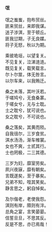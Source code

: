 #### 氓

氓之蚩蚩，抱布贸丝。  
匪来贸丝，来即我谋。  
送子涉淇，至于顿丘。  
匪我愆期，子无良媒。  
将子无怒，秋以为期。

乘彼垝垣，以望复关。  
不见复关，泣涕涟涟。  
既见复关，载笑载言。  
尔卜尔筮，体无咎言。  
以尔车来，以我贿迁。

桑之未落，其叶沃若。  
于嗟鸠兮，无食桑葚。  
于嗟女兮，无与士耽。  
士之耽兮，犹可说也。  
女之耽兮，不可说也。

桑之落矣，其黄而陨。  
自我徂尔，三岁食贫。  
淇水汤汤，渐车帷裳。  
女也不爽，士贰其行。  
士也罔极，二三其德。

三岁为妇，靡室劳矣。  
夙兴夜寐，靡有朝矣。  
言既遂矣，至于暴矣。  
兄弟不知，咥其笑矣。  
静言思之，躬自悼矣。

及尔偕老，老使我怨。  
淇则有岸，隰则有泮。  
总角之宴，言笑晏晏。  
信誓旦旦，不思其反。  
反是不思，亦已焉哉！